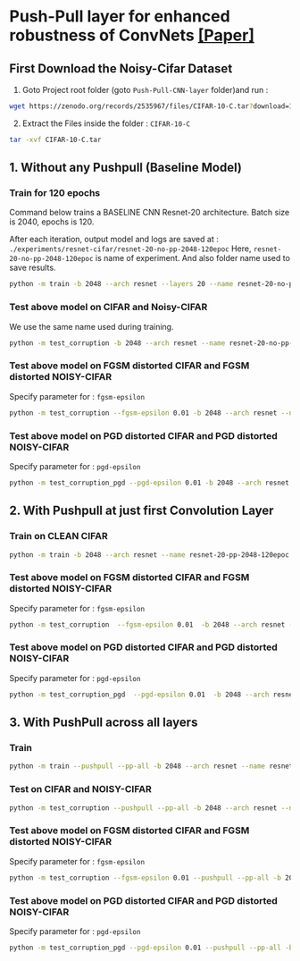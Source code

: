 # Push-Pull layer for enhanced robustness of ConvNets [[Paper]](https://link.springer.com/article/10.1007/s00521-020-04751-8)

## First Download the Noisy-Cifar Dataset
1. Goto Project root folder (goto `Push-Pull-CNN-layer` folder)and run :
```bash
wget https://zenodo.org/records/2535967/files/CIFAR-10-C.tar?download=1 -O CIFAR-10-C.tar
```
2. Extract the Files inside the folder : `CIFAR-10-C`
```bash
tar -xvf CIFAR-10-C.tar
```

## 1. Without any Pushpull (Baseline Model)
### Train for 120 epochs
Command below trains a BASELINE CNN Resnet-20 architecture. Batch size is 2040, epochs is 120. 

After each iteration, output model and logs are saved at : `./experiments/resnet-cifar/resnet-20-no-pp-2048-120epoc`
Here, `resnet-20-no-pp-2048-120epoc` is name of experiment. And also folder name used to save results.

```bash
python -m train -b 2048 --arch resnet --layers 20 --name resnet-20-no-pp-2048-120epoc  --print-freq 4 --epochs 120 --use-cuda
```
### Test above model on CIFAR and Noisy-CIFAR
We use the same name used during training.   
```bash
python -m test_corruption -b 2048 --arch resnet --name resnet-20-no-pp-2048-120epoc --layers 20 --corrupted-data-dir ./ --use-cuda
```
### Test above model on FGSM distorted CIFAR and FGSM distorted NOISY-CIFAR 
Specify parameter for : `fgsm-epsilon`
```bash
python -m test_corruption --fgsm-epsilon 0.01 -b 2048 --arch resnet --name resnet-20-no-pp-2048-120epoc --layers 20 --corrupted-data-dir ./ --use-cuda
```
### Test above model on PGD distorted CIFAR and PGD distorted NOISY-CIFAR 
Specify parameter for : `pgd-epsilon`
```bash
python -m test_corruption_pgd --pgd-epsilon 0.01 -b 2048 --arch resnet --name resnet-20-no-pp-2048-120epoc --layers 20 --corrupted-data-dir ./ --use-cuda
```



## 2. With Pushpull at just first Convolution Layer
### Train on CLEAN CIFAR
```bash
python -m train -b 2048 --arch resnet --name resnet-20-pp-2048-120epoc --pushpull --layers 20 --print-freq 4 --epochs 120 --use-cuda
```

### Test above model on FGSM distorted CIFAR and FGSM distorted NOISY-CIFAR 
Specify parameter for : `fgsm-epsilon`
```bash
python -m test_corruption  --fgsm-epsilon 0.01  -b 2048 --arch resnet --name resnet-20-pp-2048-120epoc --pushpull --layers 20 --corrupted-data-dir ./ --use-cuda
```

### Test above model on PGD distorted CIFAR and PGD distorted NOISY-CIFAR 
Specify parameter for : `pgd-epsilon`
```bash
python -m test_corruption_pgd  --pgd-epsilon 0.01  -b 2048 --arch resnet --name resnet-20-pp-2048-120epoc --pushpull --layers 20 --corrupted-data-dir ./ --use-cuda
```


## 3. With PushPull across all layers
### Train
```bash
python -m train --pushpull --pp-all -b 2048 --arch resnet --name resnet-20-all-pp-2048-120epoc --layers 20 --print-freq 4  --epochs 120 --use-cuda
```
### Test on CIFAR and NOISY-CIFAR
```bash
python -m test_corruption --pushpull --pp-all -b 2048 --arch resnet --name resnet-20-all-pp-2048-120epoc --layers 20 --corrupted-data-dir ./ --use-cuda
```

### Test above model on FGSM distorted CIFAR and FGSM distorted NOISY-CIFAR 
Specify parameter for : `fgsm-epsilon`
```bash
python -m test_corruption --fgsm-epsilon 0.01 --pushpull --pp-all -b 2048 --arch resnet --name resnet-20-all-pp-2048-120epoc --layers 20 --corrupted-data-dir ./ --use-cuda
```

### Test above model on PGD distorted CIFAR and PGD distorted NOISY-CIFAR 
Specify parameter for : `pgd-epsilon`
```bash
python -m test_corruption_pgd --pgd-epsilon 0.01 --pushpull --pp-all -b 2048 --arch resnet --name resnet-20-all-pp-2048-120epoc --layers 20 --corrupted-data-dir ./ --use-cuda
``` 

